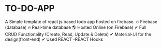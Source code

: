 # TO-DO-APP
 A Simple template of react js based todo app hosted on firebase.
🔥 Firebase (database)
🔥 Real-time database 
🌎 Hosted Online (on Firebase)
✔ Full CRUD Functionality (Create, Read, Update & Delete)
✔ Material-UI for the design(front-end)
✔ Used REACT
  -REACT Hooks

